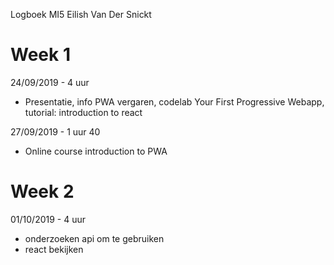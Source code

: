 Logboek MI5 Eilish Van Der Snickt

# Week 1
24/09/2019 - 4 uur
* Presentatie, info PWA vergaren, codelab Your First Progressive Webapp, tutorial: introduction to react

27/09/2019 - 1 uur 40
* Online course introduction to PWA

# Week 2
01/10/2019 - 4 uur
* onderzoeken api om te gebruiken
* react bekijken

